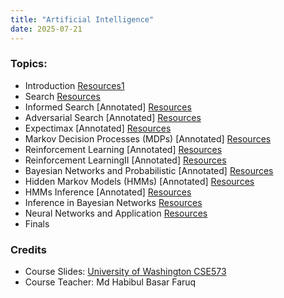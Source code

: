 ```yaml
---
title: "Artificial Intelligence"
date: 2025-07-21
---
```


### Topics:
- Introduction [Resources1](https://courses.cs.washington.edu/courses/cse573/21wi/slides/1-intro.pdf) 
- Search [Resources](https://courses.cs.washington.edu/courses/cse573/21wi/slides/2-search.pdf) 
- Informed Search [Annotated] [Resources](https://courses.cs.washington.edu/courses/cse573/21wi/slides/3-InformedSearch.pdf)
- Adversarial Search [Annotated] [Resources](https://courses.cs.washington.edu/courses/cse573/21wi/slides/5-Expectimax-annotated.pdf)
- Expectimax [Annotated] [Resources](https://courses.cs.washington.edu/courses/cse573/21wi/slides/5-Expectimax-annotated.pdf)
- Markov Decision Processes (MDPs) [Annotated] [Resources](https://courses.cs.washington.edu/courses/cse573/21wi/slides/6-MDPs.pdf)
- Reinforcement Learning [Annotated] [Resources](https://courses.cs.washington.edu/courses/cse573/21wi/slides/7-RLs1-annotated.pdf)
- Reinforcement LearningII [Annotated] [Resources](https://courses.cs.washington.edu/courses/cse573/21wi/slides/8-RLs2.pdf)
- Bayesian Networks and Probabilistic [Annotated] [Resources](https://courses.cs.washington.edu/courses/cse573/21wi/slides/9-BNs.pdf)
- Hidden Markov Models (HMMs) [Annotated] [Resources](https://courses.cs.washington.edu/courses/cse573/21wi/slides/10-HMMs.pdf)
- HMMs Inference [Annotated] [Resources](https://courses.cs.washington.edu/courses/cse573/21wi/slides/11-HMM-Inference.pdf)
- Inference in Bayesian Networks [Resources](https://courses.cs.washington.edu/courses/cse573/21wi/slides/12-BN-Inference.pdf)
- Neural Networks and Application [Resources](https://courses.cs.washington.edu/courses/cse573/21wi/slides/12-NeuralNets-Applications.pdf)
- Finals 


### **Credits**
- Course Slides: [University of Washington CSE573](https://courses.cs.washington.edu/courses/cse573/21wi/)
- Course Teacher: Md Habibul Basar Faruq







